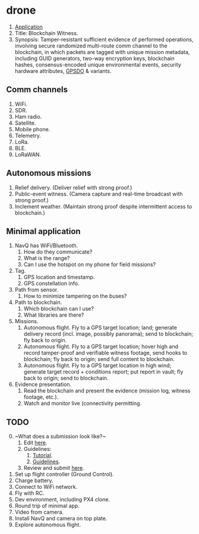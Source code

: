 # drone

1. [Application](hover-games-2-app.md)  
2. Title: Blockchain Witness.  
3. Synopsis: Tamper-resistant sufficient evidence of performed operations, involving secure randomized multi-route comm channel to the blockchain, in which packets are tagged with unique mission metadata, including GUID generators, two-way encryption keys, blockchain hashes, consensus-encoded unique environmental events, security hardware attributes, [GPSDO](https://en.wikipedia.org/wiki/GPS_disciplined_oscillator) & variants.  

## Comm channels

1. WiFi.  
2. SDR.  
3. Ham radio.  
4. Satellite.  
5. Mobile phone.  
6. Telemetry.  
7. LoRa.  
8. BLE.  
9. LoRaWAN.  

## Autonomous missions

1. Relief delivery.      (Deliver relief with strong proof.)  
2. Public-event witness. (Camera capture and real-time broadcast with strong proof.)  
3. Inclement weather.    (Maintain strong proof despite intermittent access to blockchain.)   

## Minimal application

1. NavQ has WiFi/Bluetooth.  
   1. How do they communicate?  
   2. What is the range?  
   3. Can I use the hotspot on my phone for field missions?  
2. Tag.
   1. GPS location and timestamp.  
   2. GPS constellation info.  
3. Path from sensor.  
   1. How to minimize tampering on the buses?  
3. Path to blockchain.
   1. Which blockchain can I use?  
   2. What libraries are there?  
4. Missions.  
   1. Autonomous flight. Fly to a GPS target location; land; generate delivery record (incl. image, possibly panorama); send to blockchain; fly back to origin.  
   2. Autonomous flight. Fly to a GPS target location; hover high and record tamper-proof and verifiable witness footage, send hooks to blockchain; fly back to origin; send full content to blockchain.  
   3. Autonomous flight. Fly to a GPS target location in high wind; generate target record + conditions report; put report in vault; fly back to origin; send to blockchain.  
5. Evidence presentation.
   1. Read the blockchain and present the evidence (mission log, witness footage, etc.). 
   2. Watch and monitor live (connectivity permitting.
   
## TODO

0. ~What does a submission look like?~
   1. Edit [here](https://www.hackster.io/projects/d0f902/edit).  
   2. Guidelines:
      1. [Tutorial](https://www.hackster.io/AlexWulff/how-to-create-a-high-quality-project-tutorial-e25feb).  
      2. [Guidelines](https://www.hackster.io/guidelines).  
   2. Review and submit [here](https://www.hackster.io/contests/239/entries/12676/submit).  
1. Set up flight controller (Ground Control).  
2. Charge battery.  
3. Connect to WiFi network.  
4. Fly with RC.  
5. Dev environment, including PX4 clone.  
6. Round trip of minimal app.  
7. Video from camera.  
8. Install NavQ and camera on top plate.  
9. Explore autonomous flight.  


